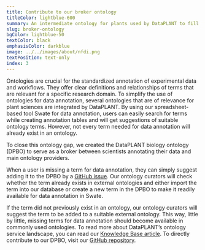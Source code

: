 ```yaml
---
title: Contribute to our broker ontology 
titleColor: lightblue-600
summary: An intermediate ontology for plants used by DataPLANT to fill the ontology gap. We welcome every contribution!
slug: broker-ontology
bgColor: lightblue-50
textColor: black
emphasisColor: darkblue
image: ../../images/about/nfdi.png
textPosition: text-only
index: 3
---
```


 
Ontologies are crucial for the standardized annotation of experimental data and workflows.
They offer clear definitions and relationships of terms that are relevant for a specific research domain.
To simplify the use of ontologies for data annotation, several ontologies that are of relevance for plant sciences are integrated by DataPLANT.
By using our spreadsheet-based tool Swate for data annotation, users can easily search for terms while creating annotation tables and will get suggestions of suitable ontology terms.
However, not every term needed for data annotation will already exist in an ontology.

To close this ontology gap, we created the DataPLANT biology ontology (DPBO) to serve as a broker between scientists annotating their data and main ontology providers.

When a user is missing a term for data annotation, they can simply suggest adding it to the DPBO by a [GitHub issue](https://github.com/nfdi4plants/nfdi4plants_ontology/issues/new/choose).
Our ontology curators will check whether the term already exists in external ontologies and either import the term into our database or create a new term in the DPBO to make it readily available for data annotation in Swate.

If the term did not previously exist in an ontology, our ontology curators will suggest the term to be added to a suitable external ontology.
This way, little by little, missing terms for data annotation should become available in commonly used ontologies.
To read more about DataPLANT’s ontology service landscape, you can read our [Knowledge Base article](https://nfdi4plants.org/nfdi4plants.knowledgebase/docs/implementation/OntologyServiceLandscape.html).
To directly contribute to our DPBO, visit our [GitHub repository](https://github.com/nfdi4plants/nfdi4plants_ontology/issues/new/choose).
